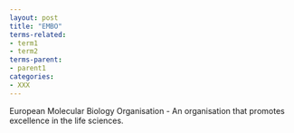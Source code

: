 ```yaml
---
layout: post
title: "EMBO"
terms-related:
- term1
- term2
terms-parent:
- parent1
categories:
- XXX
---
```


European Molecular Biology Organisation - An organisation that promotes excellence in the life sciences. 
